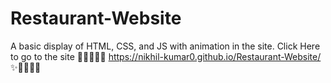 # Restaurant-Website
A basic display of HTML, CSS, and JS with animation in the site.
Click Here to go to the site
🚀🚀🚀🚀✨  https://nikhil-kumar0.github.io/Restaurant-Website/ ✨🚀🚀🚀🚀
